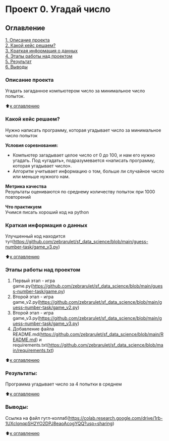 # Проект 0. Угадай число

## Оглавление  
[1. Описание проекта](https://github.com/zebrarulet/sf_data_science/tree/main/guess-number-task/README.md#Описание-проекта)  
[2. Какой кейс решаем?](https://github.com/zebrarulet/sf_data_science/tree/main/guess-number-task/README.md#Какой-кейс-решаем)  
[3. Краткая информация о данных](https://github.com/zebrarulet/sf_data_science/tree/main/guess-number-task/README.md#Краткая-информация-о-данных)  
[4. Этапы работы над проектом](https://github.com/zebrarulet/sf_data_science/tree/main/guess-number-task/README.md#Этапы-работы-над-проектом)  
[5. Результат](https://github.com/zebrarulet/sf_data_science/tree/main/guess-number-task/README.md#Результат)    
[6. Выводы](https://github.com/zebrarulet/sf_data_science/tree/main/guess-number-task/README.md#Выводы) 

### Описание проекта    
Угадать загаданное компьютером число за минимальное число попыток.

:arrow_up:[к оглавлению](https://github.com/zebrarulet/sf_data_science/tree/main/guess-number-task/README.md#Оглавление)


### Какой кейс решаем?    
Нужно написать программу, которая угадывает число за минимальное число попыток

**Условия соревнования:**  
- Компьютер загадывает целое число от 0 до 100, и нам его нужно угадать. Под «угадать», подразумевается «написать программу, которая угадывает число».
- Алгоритм учитывает информацию о том, больше ли случайное число или меньше нужного нам.

**Метрика качества**     
Результаты оцениваются по среднему количеству попыток при 1000 повторений

**Что практикуем**     
Учимся писать хороший код на python


### Краткая информация о данных
Улучшенный код находится тут(https://github.com/zebrarulet/sf_data_science/blob/main/guess-number-task/game_v3.py)
  
:arrow_up:[к оглавлению](https://github.com/zebrarulet/sf_data_science/tree/main/guess-number-task/README.md#Оглавление)


### Этапы работы над проектом  
1. Первый этап - игра game.py(https://github.com/zebrarulet/sf_data_science/blob/main/guess-number-task/game.py)
2. Второй этап - игра game_v2.py(https://github.com/zebrarulet/sf_data_science/blob/main/guess-number-task/game_v2.py)
3. Второй этап - игра game_v3.py(https://github.com/zebrarulet/sf_data_science/blob/main/guess-number-task/game_v3.py)
4. Добавление файла README.md(https://github.com/zebrarulet/sf_data_science/blob/main/README.md) и requirements.txt(https://github.com/zebrarulet/sf_data_science/blob/main/requirements.txt)

:arrow_up:[к оглавлению](https://github.com/zebrarulet/sf_data_science/tree/main/guess-number-task/README.md#Оглавление)


### Результаты:  
Программа угадывает число за 4 попытки в среднем

:arrow_up:[к оглавлению](https://github.com/zebrarulet/sf_data_science/tree/main/guess-number-task/README.md#Оглавление)


### Выводы:  
Ссылка на файл гугл-коллаб(https://colab.research.google.com/drive/1rb-1UXclqnqpSH2YO2DPJ8eaoAcogYQQ?usp=sharing)

:arrow_up:[к оглавлению](https://github.com/zebrarulet/sf_data_science/tree/main/guess-number-task/README.md#Оглавление)
